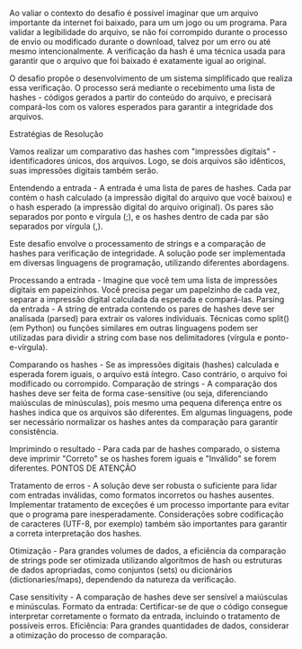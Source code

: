 Ao valiar o contexto do desafio é possivel imaginar que um arquivo importante da internet foi baixado, para um um jogo ou um programa. Para validar a legibilidade do arquivo, se não foi corrompido durante o processo de envio ou modificado durante o download, talvez por um erro ou até mesmo intencionalmente. A verificação da hash é uma técnica usada para garantir que o arquivo que foi baixado é exatamente igual ao original.

O desafio propõe o desenvolvimento de um sistema simplificado que realiza essa verificação. O processo será mediante o recebimento uma lista de hashes - códigos gerados a partir do conteúdo do arquivo, e precisará compará-los com os valores esperados para garantir a integridade dos arquivos.

Estratégias de Resolução

Vamos realizar um comparativo das hashes com "impressões digitais" - identificadores únicos, dos arquivos. Logo, se dois arquivos são idênticos, suas impressões digitais também serão.

Entendendo a entrada - A entrada é uma lista de pares de hashes. Cada par contém o hash calculado (a impressão digital do arquivo que você baixou) e o hash esperado (a impressão digital do arquivo original). Os pares são separados por ponto e vírgula (;), e os hashes dentro de cada par são separados por vírgula (,).

Este desafio envolve o processamento de strings e a comparação de hashes para verificação de integridade. A solução pode ser implementada em diversas linguagens de programação, utilizando diferentes abordagens.

Processando a entrada - Imagine que você tem uma lista de impressões digitais em papeizinhos. Você precisa pegar um papelzinho de cada vez, separar a impressão digital calculada da esperada e compará-las.
Parsing da entrada - A string de entrada contendo os pares de hashes deve ser analisada (parsed) para extrair os valores individuais. Técnicas como split() (em Python) ou funções similares em outras linguagens podem ser utilizadas para dividir a string com base nos delimitadores (vírgula e ponto-e-vírgula).

Comparando os hashes - Se as impressões digitais (hashes) calculada e esperada forem iguais, o arquivo está íntegro. Caso contrário, o arquivo foi modificado ou corrompido.
Comparação de strings - A comparação dos hashes deve ser feita de forma case-sensitive (ou seja, diferenciando maiúsculas de minúsculas), pois mesmo uma pequena diferença entre os hashes indica que os arquivos são diferentes. Em algumas linguagens, pode ser necessário normalizar os hashes antes da comparação para garantir consistência.

Imprimindo o resultado - Para cada par de hashes comparado, o sistema deve imprimir "Correto" se os hashes forem iguais e "Inválido" se forem diferentes.
PONTOS DE ATENÇÃO

Tratamento de erros - A solução deve ser robusta o suficiente para lidar com entradas inválidas, como formatos incorretos ou hashes ausentes. Implementar tratamento de exceções é um processo importante para evitar que o programa pare inesperadamente. Considerações sobre codificação de caracteres (UTF-8, por exemplo) também são importantes para garantir a correta interpretação dos hashes.

Otimização - Para grandes volumes de dados, a eficiência da comparação de strings pode ser otimizada utilizando algoritmos de hash ou estruturas de dados apropriadas, como conjuntos (sets) ou dicionários (dictionaries/maps), dependendo da natureza da verificação.

Case sensitivity - A comparação de hashes deve ser sensível a maiúsculas e minúsculas. Formato da entrada: Certificar-se de que o código consegue interpretar corretamente o formato da entrada, incluindo o tratamento de possíveis erros. Eficiência: Para grandes quantidades de dados, considerar a otimização do processo de comparação.
